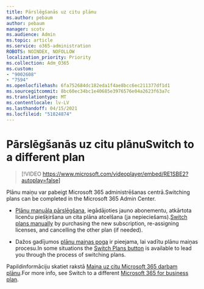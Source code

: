 ```yaml
---
title: Pārslēgšanās uz citu plānu
ms.author: pebaum
author: pebaum
manager: scotv
ms.audience: Admin
ms.topic: article
ms.service: o365-administration
ROBOTS: NOINDEX, NOFOLLOW
localization_priority: Priority
ms.collection: Adm_O365
ms.custom:
- "9002608"
- "7594"
ms.openlocfilehash: 6fa752684dc182eda1f4ae8bcc6ec211377df1d1
ms.sourcegitcommit: 8bc60ec34bc1e40685e3976576e04a2623f63a7c
ms.translationtype: MT
ms.contentlocale: lv-LV
ms.lasthandoff: 04/15/2021
ms.locfileid: "51824874"
---
```

# <a name="switch-to-a-different-plan"></a><span data-ttu-id="aa4b7-102">Pārslēgšanās uz citu plānu</span><span class="sxs-lookup"><span data-stu-id="aa4b7-102">Switch to a different plan</span></span>

> [!VIDEO https://www.microsoft.com/videoplayer/embed/RE1SBE2?autoplay=false]

<span data-ttu-id="aa4b7-103">Plānu maiņu var pabeigt Microsoft 365 administrēšanas centrā.</span><span class="sxs-lookup"><span data-stu-id="aa4b7-103">Switching plans can be completed in the Microsoft 365 Admin Center.</span></span>

- <span data-ttu-id="aa4b7-104">[Plānu manuāla pārslēgšana](https://docs.microsoft.com/microsoft-365/commerce/subscriptions/switch-plans-manually), iegādājoties jauno abonementu, atkārtota licenču piešķiršana un cita plāna atcelšana (ja nepieciešams).</span><span class="sxs-lookup"><span data-stu-id="aa4b7-104">[Switch plans manually](https://docs.microsoft.com/microsoft-365/commerce/subscriptions/switch-plans-manually) by purchasing the new subscription, re-assigning licenses, and cancelling the other plan (if needed).</span></span>

- <span data-ttu-id="aa4b7-105">Dažos gadījumos [plānu maiņas poga](https://docs.microsoft.com/microsoft-365/commerce/subscriptions/switch-to-a-different-plan#use-the-switch-plans-button) ir pieejama, lai vadītu plānu maiņas procesu.</span><span class="sxs-lookup"><span data-stu-id="aa4b7-105">In some situations the [Switch Plans button](https://docs.microsoft.com/microsoft-365/commerce/subscriptions/switch-to-a-different-plan#use-the-switch-plans-button) is available to lead you through the process of switching plans.</span></span>

<span data-ttu-id="aa4b7-106">Papildinformāciju skatiet rakstā [Maiņa uz citu Microsoft 365 darbam plānu](https://docs.microsoft.com/microsoft-365/commerce/subscriptions/switch-to-a-different-plan).</span><span class="sxs-lookup"><span data-stu-id="aa4b7-106">For more info, see Switch to a different [Microsoft 365 for business plan](https://docs.microsoft.com/microsoft-365/commerce/subscriptions/switch-to-a-different-plan).</span></span>
